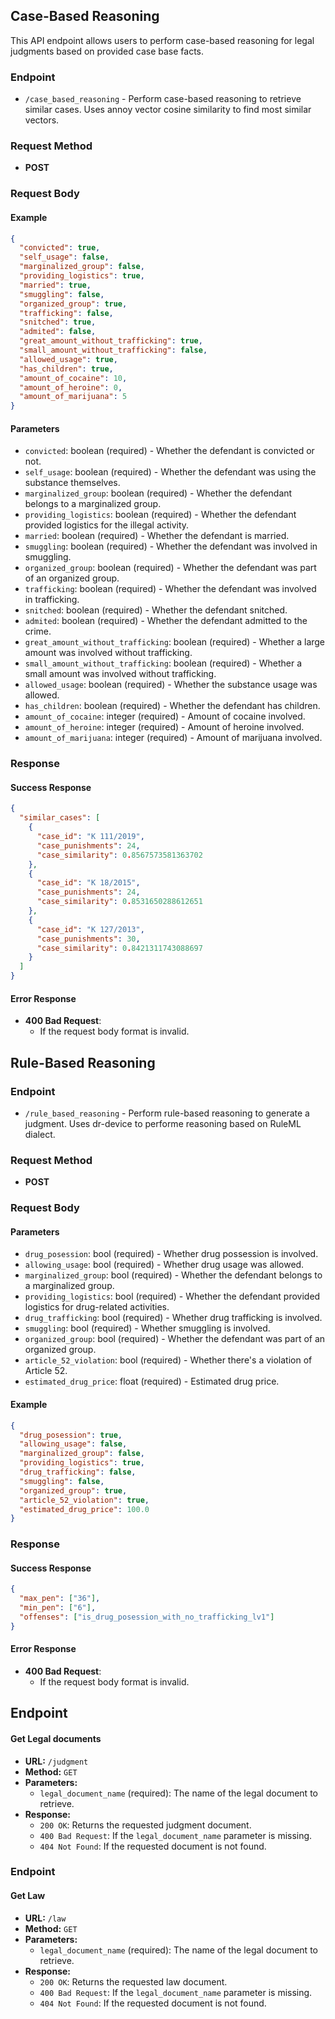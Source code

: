 ## Case-Based Reasoning

This API endpoint allows users to perform case-based reasoning for legal judgments based on provided case base facts.

### Endpoint

- `/case_based_reasoning` - Perform case-based reasoning to retrieve similar cases. Uses annoy vector cosine similarity to find most similar vectors.

### Request Method

- **POST**

### Request Body

#### Example

```json
{
  "convicted": true,
  "self_usage": false,
  "marginalized_group": false,
  "providing_logistics": true,
  "married": true,
  "smuggling": false,
  "organized_group": true,
  "trafficking": false,
  "snitched": true,
  "admited": false,
  "great_amount_without_trafficking": true,
  "small_amount_without_trafficking": false,
  "allowed_usage": true,
  "has_children": true,
  "amount_of_cocaine": 10,
  "amount_of_heroine": 0,
  "amount_of_marijuana": 5
}
```

#### Parameters

- `convicted`: boolean (required) - Whether the defendant is convicted or not.
- `self_usage`: boolean (required) - Whether the defendant was using the substance themselves.
- `marginalized_group`: boolean (required) - Whether the defendant belongs to a marginalized group.
- `providing_logistics`: boolean (required) - Whether the defendant provided logistics for the illegal activity.
- `married`: boolean (required) - Whether the defendant is married.
- `smuggling`: boolean (required) - Whether the defendant was involved in smuggling.
- `organized_group`: boolean (required) - Whether the defendant was part of an organized group.
- `trafficking`: boolean (required) - Whether the defendant was involved in trafficking.
- `snitched`: boolean (required) - Whether the defendant snitched.
- `admited`: boolean (required) - Whether the defendant admitted to the crime.
- `great_amount_without_trafficking`: boolean (required) - Whether a large amount was involved without trafficking.
- `small_amount_without_trafficking`: boolean (required) - Whether a small amount was involved without trafficking.
- `allowed_usage`: boolean (required) - Whether the substance usage was allowed.
- `has_children`: boolean (required) - Whether the defendant has children.
- `amount_of_cocaine`: integer (required) - Amount of cocaine involved.
- `amount_of_heroine`: integer (required) - Amount of heroine involved.
- `amount_of_marijuana`: integer (required) - Amount of marijuana involved.

### Response

#### Success Response

```json
{
  "similar_cases": [
    {
      "case_id": "K 111/2019",
      "case_punishments": 24,
      "case_similarity": 0.8567573581363702
    },
    {
      "case_id": "K 18/2015",
      "case_punishments": 24,
      "case_similarity": 0.8531650288612651
    },
    {
      "case_id": "K 127/2013",
      "case_punishments": 30,
      "case_similarity": 0.8421311743088697
    }
  ]
}
```

#### Error Response

- **400 Bad Request**:
  - If the request body format is invalid.

## Rule-Based Reasoning

### Endpoint

- `/rule_based_reasoning` - Perform rule-based reasoning to generate a judgment. Uses dr-device to performe reasoning based on RuleML dialect.

### Request Method

- **POST**

### Request Body

#### Parameters

- `drug_posession`: bool (required) - Whether drug possession is involved.
- `allowing_usage`: bool (required) - Whether drug usage was allowed.
- `marginalized_group`: bool (required) - Whether the defendant belongs to a marginalized group.
- `providing_logistics`: bool (required) - Whether the defendant provided logistics for drug-related activities.
- `drug_trafficking`: bool (required) - Whether drug trafficking is involved.
- `smuggling`: bool (required) - Whether smuggling is involved.
- `organized_group`: bool (required) - Whether the defendant was part of an organized group.
- `article_52_violation`: bool (required) - Whether there's a violation of Article 52.
- `estimated_drug_price`: float (required) - Estimated drug price.

#### Example

```json
{
  "drug_posession": true,
  "allowing_usage": false,
  "marginalized_group": false,
  "providing_logistics": true,
  "drug_trafficking": false,
  "smuggling": false,
  "organized_group": true,
  "article_52_violation": true,
  "estimated_drug_price": 100.0
}
```

### Response

#### Success Response

```json
{
  "max_pen": ["36"],
  "min_pen": ["6"],
  "offenses": ["is_drug_posession_with_no_trafficking_lv1"]
}
```

#### Error Response

- **400 Bad Request**:
  - If the request body format is invalid.

## Endpoint

#### Get Legal documents

- **URL:** `/judgment`
- **Method:** `GET`
- **Parameters:**
  - `legal_document_name` (required): The name of the legal document to retrieve.
- **Response:**
  - `200 OK`: Returns the requested judgment document.
  - `400 Bad Request`: If the `legal_document_name` parameter is missing.
  - `404 Not Found`: If the requested document is not found.

### Endpoint

#### Get Law

- **URL:** `/law`
- **Method:** `GET`
- **Parameters:**
  - `legal_document_name` (required): The name of the legal document to retrieve.
- **Response:**
  - `200 OK`: Returns the requested law document.
  - `400 Bad Request`: If the `legal_document_name` parameter is missing.
  - `404 Not Found`: If the requested document is not found.
